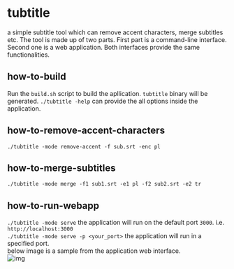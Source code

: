 # tubtitle
a simple subtitle tool which can remove accent characters, merge subtitles etc. The tool is made up of two parts. First part is a command-line interface. Second one is a web application. Both interfaces provide the same functionalities.

## how-to-build
Run the `build.sh` script to build the apllication. `tubtitle` binary will be generated. `./tubtitle -help` can provide the all options inside the application.

## how-to-remove-accent-characters
`./tubtitle -mode remove-accent -f sub.srt -enc pl` 

## how-to-merge-subtitles
`./tubtitle -mode merge -f1 sub1.srt -e1 pl -f2 sub2.srt -e2 tr` 

## how-to-run-webapp
`./tubtitle -mode serve` the application will run on the default port `3000`. i.e. `http://localhost:3000` <br>
`./tubtitle -mode serve -p <your_port>` the application will run in a specified port. <br>
below image is a sample from the application web interface. <br>
![img](https://github.com/tahsinozden/tubtitle/blob/master/static/main_page.png)
